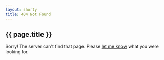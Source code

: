 ```yaml
---
layout: shorty
title: 404 Not Found
---
```

## {{ page.title }}

Sorry! The server can't find that page. Please [let me know][contact] what you were looking for.

[contact]: mailto:rayhan@cse.buet.ac.bd
